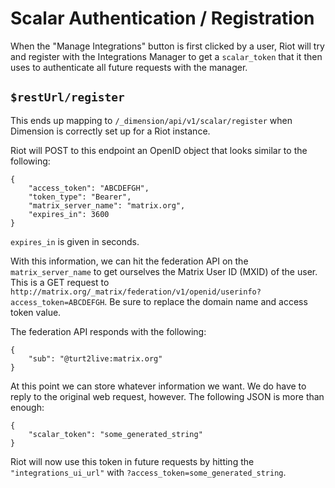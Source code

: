 # Scalar Authentication / Registration

When the "Manage Integrations" button is first clicked by a user, Riot will try and register with the Integrations Manager
to get a `scalar_token` that it then uses to authenticate all future requests with the manager.

## `$restUrl/register`

This ends up mapping to `/_dimension/api/v1/scalar/register` when Dimension is correctly set up for a Riot instance.

Riot will POST to this endpoint an OpenID object that looks similar to the following:
```
{
    "access_token": "ABCDEFGH",
    "token_type": "Bearer",
    "matrix_server_name": "matrix.org",
    "expires_in": 3600
}
```

`expires_in` is given in seconds. 

With this information, we can hit the federation API on the `matrix_server_name` to get ourselves the Matrix User ID (MXID)
of the user. This is a GET request to `http://matrix.org/_matrix/federation/v1/openid/userinfo?access_token=ABCDEFGH`.
Be sure to replace the domain name and access token value.

The federation API responds with the following:
```
{
    "sub": "@turt2live:matrix.org"
}
```

At this point we can store whatever information we want. We do have to reply to the original web request, however. The
following JSON is more than enough:

```
{
    "scalar_token": "some_generated_string"
}
```

Riot will now use this token in future requests by hitting the `"integrations_ui_url"` with `?access_token=some_generated_string`.